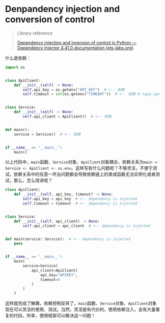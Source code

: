 # Denpandency injection and conversion of control

> Library reference
>
> [Dependency injection and inversion of control in Python — Dependency Injector 4.41.0 documentation (ets-labs.org)](https://python-dependency-injector.ets-labs.org/introduction/di_in_python.html)

什么是依赖：

```python
import os


class ApiClient:
    def __init__(self) -> None:
        self.api_key = os.getenv("API_KEY")  # <-- 依赖
        self.timeout = int(os.getenv("TIMEOUT"))  # <-- 依赖 # type:ignore


class Service:
    def __init__(self) -> None:
        self.api_client = ApiClient()  # <-- 依赖


def main():
    service = Service()  # <-- 依赖


if __name__ == "__main__":
    main()
```

以上代码中，`main`函数、`Service`对象、`ApiClient`对象耦合，依赖关系为`main <- Service <- ApiClient <- os.env`。这样写有什么问题呢？不够灵活，不便于测试。依赖关系中的任意一环出问题都会导致依赖链上的类或函数无法实例化或者测试，那么，怎么改进呢？

```python
class ApiClient:
    def __init__(self, api_key, timeout) -> None:
        self.api_key = api_key  # <-- dependency is injected
        self.timeout = timeout  # <-- dependency is injected


class Service:
    def __init__(self, api_client) -> None:
        self.api_client = api_client  # <-- dependency is injected


def main(service: Service):  # <-- dependency is injected
    pass


if __name__ == '__main__':
    main(
        service=Service(
            api_client=ApiClient(
                api_key="APIKEY",
                timeout=5
            )
        )
    )
```

这样就完成了解耦，依赖控制反转了，`main`函数、`Service`对象、`ApiClient`对象现在可以灵活的使用、测试。当然，灵活是有代价的，使用依赖注入，会有大量重复的代码，所幸，使用框架可以解决这一问题！